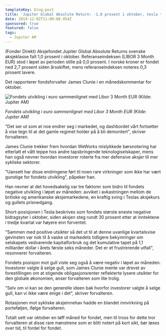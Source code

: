 ```yaml
---
templateKey: blog-post
title: 'Jupiter Global Absolute Return: -1,0 prosent i oktober, tesla tynget'
date: 2019-12-02T11:09:08.954Z
sponsored: true
featured: false
tags:
  - Jupiter AM
---
```

(Fonder Direkt) Aksjefondet Jupiter Global Absolute Returns svenske aksjeklasse falt 1,0 prosent i oktober. Referanseindeksen (LIBOR 3 Month EUR) stod i løpet av perioden stille på 0,0 prosent. I norske kroner er fondet ned 2,7 prosent siden årsskiftet, mens referanseindeksen noteres 0,3 prosent lavere.



Det rapporterer fondsforvalter James Clunie i en månedskommentar for oktober.



![Fondets utvikling i euro sammenlignet med Libor 3 Month EUR (Kilde: Jupiter AM)](/img/return.png "Fondets utvikling i euro sammenlignet med Libor 3 Month EUR (Kilde: Jupiter AM)")

_Fondets utvikling i euro sammenlignet med Libor 3 Month EUR (Kilde: Jupiter AM)_



"Det ser ut som at noe endrer seg i markedet, og dashbordet vårt fortsetter å vise tegn til at det gamle regimet holder på å bli demontert", skriver forvalteren.



James Clunie trekker frem hvordan WeWorks mislykkede børsnotering har etterlatt et vått teppe hos andre tapsbringende teknologiselskaper, mens han også nevner hvordan investorer roterte fra mer defensive aksjer til mer sykliske sektorer.



"Uansett har disse endringene ført til noen rare virkninger som ikke har vært gunstige for fondets utvikling", påpeker han.



Han nevner at det hovedsakelig var tre faktorer som bidro til fondets negative utvikling i løpet av måneden: avviket i avkastningen mellom de britiske og amerikanske aksjemarkedene, en kraftig sving i Teslas aksjekurs og gullets prisnedgang.



Short-posisjonen i Tesla beskrives som fondets største eneste negative bidragsyter i oktober, siden aksjen steg rundt 30 prosent etter at inntektene i tredje kvartal var høyere enn forventet.



"Sammen med positive utsikter så det ut til at denne uvanlige kvartalsvise gevinsten var nok til å vaske ut markedets tidligere bekymringer om selskapets vedvarende kapitalforbruk og det kumulative tapet på 1,1 milliarder dollar i årets første seks måneder. Det er et frustrerende utfall", resonnerer forvalteren.



Fondets posisjon mot gull viste seg også å være negativ i løpet av måneden. Investorer valgte å selge gull, som James Clunie mente var drevet av forestillingen om at stigende obligasjonsrenter reflekterte lysere utsikter for den globale økonomien, anser forvalteren som lite trolig.



"Selv om vi kan se den generelle ideen bak hvorfor investorer valgte å selge gull, kan vi ikke være enige i det", skriver forvalteren.



Rotasjonen mot sykliske aksjeinnehav hadde en blandet innvirkning på porteføljen, ifølge forvalteren.



Totalt sett var oktober en tøff måned for fondet, men til tross for dette tror forvalteren at disse rare mønstrene som er blitt notert på kort sikt, bør løses over tid, til fordel for fondet.
